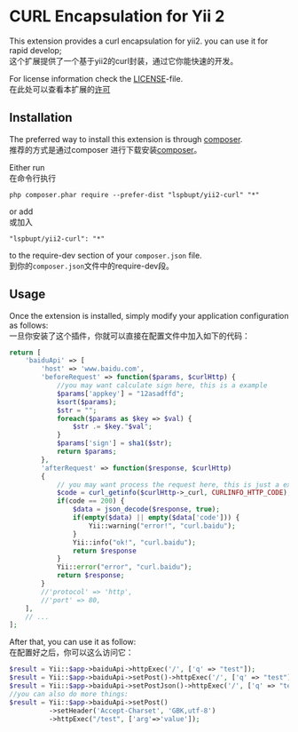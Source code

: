 CURL Encapsulation for Yii 2
========================

This extension provides a curl encapsulation for yii2. you can use it for rapid develop;  
这个扩展提供了一个基于yii2的curl封装，通过它你能快速的开发。  

For license information check the [LICENSE](LICENSE.md)-file.  
在此处可以查看本扩展的[许可](LICENSE.md)


Installation
------------

The preferred way to install this extension is through [composer](http://getcomposer.org/download/).  
推荐的方式是通过composer 进行下载安装[composer](http://getcomposer.org/download/)。  

Either run  
在命令行执行  
```
php composer.phar require --prefer-dist "lspbupt/yii2-curl" "*"
```

or add   
或加入

```
"lspbupt/yii2-curl": "*"
```

to the require-dev section of your `composer.json` file.  
到你的`composer.json`文件中的require-dev段。  

Usage
-----

Once the extension is installed, simply modify your application configuration as follows:  
一旦你安装了这个插件，你就可以直接在配置文件中加入如下的代码：  

```php
return [
    'baiduApi' => [
        'host' => 'www.baidu.com',
        'beforeRequest' => function($params, $curlHttp) {
            //you may want calculate sign here, this is a example
            $params['appkey'] = "12asadffd";
            ksort($params);
            $str = "";
            foreach($params as $key => $val) {
                $str .= $key."$val";
            }
            $params['sign'] = sha1($str);
            return $params; 
        },
        'afterRequest' => function($response, $curlHttp)
        {
            // you may want process the request here, this is just a example
            $code = curl_getinfo($curlHttp->_curl, CURLINFO_HTTP_CODE);
            if(code == 200) {
                $data = json_decode($response, true);
                if(empty($data) || empty($data['code'])) {
                    Yii::warning("error!", "curl.baidu");
                }
                Yii::info("ok!", "curl.baidu");
                return $response
            }
            Yii::error("error", "curl.baidu");
            return $response;
        }
        //'protocol' => 'http',
        //'port' => 80,
    ],
    // ...
];
```

After that, you can use it as follow:  
在配置好之后，你可以这么访问它：
```php
$result = Yii::$app->baiduApi->httpExec('/', ['q' => "test"]);
$result = Yii::$app->baiduApi->setPost()->httpExec('/', ['q' => "test"]);
$result = Yii::$app->baiduApi->setPostJson()->httpExec('/', ['q' => "test"]);
//you can also do more things:
$result = Yii::$app->baiduApi->setPost()
          ->setHeader('Accept-Charset', 'GBK,utf-8')
          ->httpExec("/test", ['arg'=>'value']);
```

